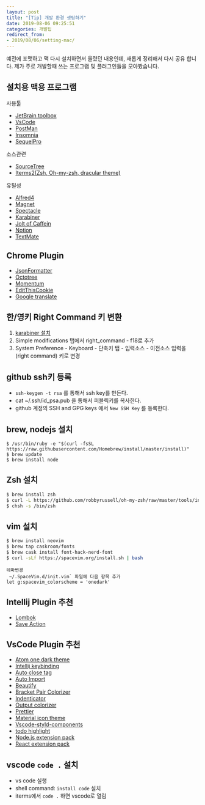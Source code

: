 ```yaml
---
layout: post
title: "[Tip] 개발 환경 셋팅하기"
date: 2019-08-06 09:25:51
categories: 개발팁
redirect_from: 
- 2019/08/06/setting-mac/
---
```

예전에 포맷하고 맥 다시 설치하면서 올렸던 내용인데, 새롭게 정리해서 다시 공유 합니다. 제가 주로 개발할때 쓰는 프로그램 및 플러그인들을 모아봤습니다. 

## 설치용 맥용 프로그램
사용툴
- [JetBrain toolbox](https://www.jetbrains.com/toolbox-app/)
- [VsCode](https://code.visualstudio.com/download)
- [PostMan](https://www.getpostman.com/downloads/)
- [Insomnia](https://insomnia.rest/)
- [SequelPro](https://sequelpro.com/download)

소스관련
- [SourceTree](https://www.sourcetreeapp.com/)
- [Iterms2(Zsh, Oh-my-zsh, dracular theme)](https://www.iterm2.com/downloads.html)

유틸성
- [Alfred4](https://www.alfredapp.com/)
- [Magnet](https://apps.apple.com/us/app/magnet/id441258766?mt=12)
- [Spectacle](https://www.spectacleapp.com/)
- [Karabiner](https://pqrs.org/osx/karabiner/)
- [Jolt of Caffein](https://apps.apple.com/us/app/jolt-of-caffeine/id1437130425?mt=12)
- [Notion](https://www.notion.so/desktop)
- [TextMate](https://macromates.com/download)

## Chrome Plugin
- [JsonFormatter](https://chrome.google.com/webstore/detail/json-formatter/bcjindcccaagfpapjjmafapmmgkkhgoa)
- [Octotree](https://chrome.google.com/webstore/detail/octotree/bkhaagjahfmjljalopjnoealnfndnagc)
- [Momentum](https://chrome.google.com/webstore/detail/momentum/laookkfknpbbblfpciffpaejjkokdgca)
- [EditThisCookie](https://chrome.google.com/webstore/detail/editthiscookie/fngmhnnpilhplaeedifhccceomclgfbg)
- [Google translate](https://chrome.google.com/webstore/detail/google-translate/aapbdbdomjkkjkaonfhkkikfgjllcleb)

## 한/영키 Right Command 키 변환
1. [karabiner 설치](https://pqrs.org/osx/karabiner/) 
2. Simple modifications 탭에서 right_command - f18로 추가 
3. System Preference - Keyboard - 단축키 탭 - 입력소스 - 이전소스 입력을 (right command) 키로 변경 


## github ssh키 등록
- `ssh-keygen -t rsa` 를 통해서 ssh key를 만든다.
- cat ~/.ssh/id_psa.pub 을 통해서 퍼블릭키를 복사한다. 
- github 계정의 SSH and GPG keys 에서 `New SSH Key` 를 등록한다. 


## brew, nodejs 설치
```shell
$ /usr/bin/ruby -e "$(curl -fsSL https://raw.githubusercontent.com/Homebrew/install/master/install)"
$ brew update
$ brew install node
```

## Zsh 설치
```sh
$ brew install zsh
$ curl -L https://github.com/robbyrussell/oh-my-zsh/raw/master/tools/install.sh | sh
$ chsh -s /bin/zsh
```

## vim 설치

```sh
$ brew install neovim
$ brew tap caskroom/fonts
$ brew cask install font-hack-nerd-font
$ curl -sLf https://spacevim.org/install.sh | bash
```

```
테마변경
 ~/.SpaceVim.d/init.vim` 파일에 다음 항목 추가
let g:spacevim_colorscheme = 'onedark'
```

## Intellij Plugin 추천
- [Lombok](https://plugins.jetbrains.com/plugin/6317-lombok)
- [Save Action](https://plugins.jetbrains.com/plugin/7642-save-actions)

## VsCode Plugin 추천
- [Atom one dark theme](https://marketplace.visualstudio.com/items?itemName=akamud.vscode-theme-onedark)
- [Intellij keybinding](https://marketplace.visualstudio.com/items?itemName=k--kato.intellij-idea-keybindings)
- [Auto close tag](https://marketplace.visualstudio.com/items?itemName=formulahendry.auto-close-tag)
- [Auto Import](https://marketplace.visualstudio.com/items?itemName=steoates.autoimport)
- [Beautify](https://marketplace.visualstudio.com/items?itemName=HookyQR.beautify)
- [Bracket Pair Colorizer](https://marketplace.visualstudio.com/items?itemName=CoenraadS.bracket-pair-colorizer)
- [Indenticator](https://marketplace.visualstudio.com/items?itemName=SirTori.indenticator)
- [Output colorizer](https://marketplace.visualstudio.com/items?itemName=IBM.output-colorizer)
- [Prettier](https://marketplace.visualstudio.com/items?itemName=esbenp.prettier-vscode)
- [Material icon theme](https://marketplace.visualstudio.com/items?itemName=PKief.material-icon-theme)
- [Vscode-styld-components](https://marketplace.visualstudio.com/items?itemName=jpoissonnier.vscode-styled-components)
- [todo highlight](https://marketplace.visualstudio.com/items?itemName=wayou.vscode-todo-highlight)
- [Node.js extension pack](https://marketplace.visualstudio.com/items?itemName=waderyan.nodejs-extension-pack)
- [React extension pack](https://marketplace.visualstudio.com/items?itemName=jawandarajbir.react-vscode-extension-pack)



## vscode `code .` 설치

- vs code 실행
- shell command: `install code`  설치
- iterms에서 `code .` 하면 vscode로 열림

